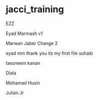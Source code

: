 # jacci_training
EZZ

Eyad Marmash v1


Marwan Jaber Change 2

eyad mm
thank you its my first file
suhaib

tassneem kanan

Diala


Mohamad Husin

Julian Jr
